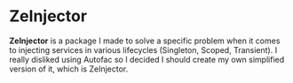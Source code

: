 # ZeInjector

**ZeInjector** is a package I made to solve a specific problem when it comes to injecting services in various lifecycles (Singleton, Scoped, Transient). I really disliked using Autofac so I decided I should create my own simplified version of it, which is ZeInjector.
